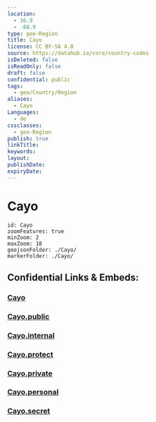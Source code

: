```yaml
---
location:
  - 16.9
  - -88.9
type: geo-Region
title: Cayo
license: CC BY-SA 4.0
source: https://datahub.io/core/country-codes
isDeleted: false
isReadOnly: false
draft: false
confidential: public
tags:
  - geo/Country/Region
aliases:
  - Cayo
Languages:
  - de
cssclasses:
  - geo-Region
publish: true
linkTitle:
keywords:
layout:
publishDate:
expiryDate:
---
```


# Cayo

```leaflet
id: Cayo
zoomFeatures: true 
minZoom: 2 
maxZoom: 18
geojsonFolder: ./Cayo/
markerFolder: ./Cayo/
```


## Confidential Links & Embeds: 

### [Cayo](/_Standards/Earth/Continent/America~Central/Belize/Districts~Belize/Cayo.md) 

### [Cayo.public](/_public/Earth/Continent/America~Central/Belize/Districts~Belize/Cayo.public.md) 

### [Cayo.internal](/_internal/Earth/Continent/America~Central/Belize/Districts~Belize/Cayo.internal.md) 

### [Cayo.protect](/_protect/Earth/Continent/America~Central/Belize/Districts~Belize/Cayo.protect.md) 

### [Cayo.private](/_private/Earth/Continent/America~Central/Belize/Districts~Belize/Cayo.private.md) 

### [Cayo.personal](/_personal/Earth/Continent/America~Central/Belize/Districts~Belize/Cayo.personal.md) 

### [Cayo.secret](/_secret/Earth/Continent/America~Central/Belize/Districts~Belize/Cayo.secret.md)

